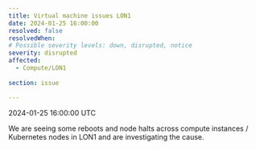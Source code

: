 ```yaml
---
title: Virtual machine issues LON1
date: 2024-01-25 16:00:00
resolved: false
resolvedWhen: 
# Possible severity levels: down, disrupted, notice
severity: disrupted 
affected:
  - Compute/LON1
    
section: issue

---
```


2024-01-25 16:00:00 UTC

We are seeing some reboots and node halts across compute instances / Kubernetes nodes in LON1 and are investigating the cause.

